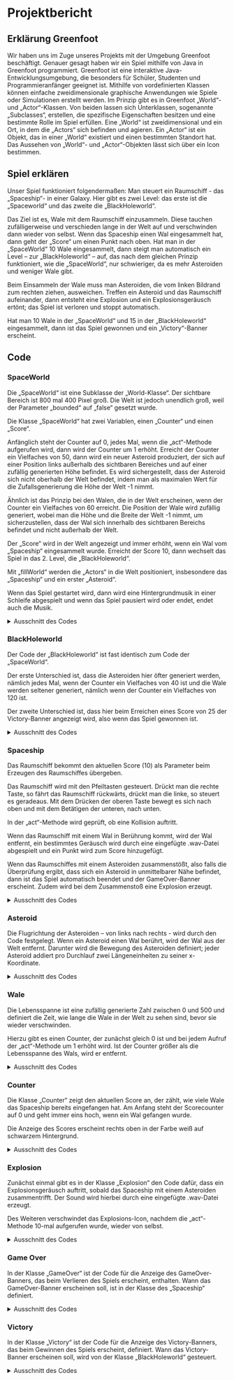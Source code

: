 # Projektbericht


## Erklärung Greenfoot

Wir haben uns im Zuge unseres Projekts mit der Umgebung Greenfoot beschäftigt. Genauer gesagt haben wir ein Spiel mithilfe von Java in Greenfoot programmiert.
Greenfoot ist eine interaktive Java-Entwicklungsumgebung, die besonders für Schüler, Studenten und Programmieranfänger geeignet ist. Mithilfe von vordefinierten Klassen können einfache zweidimensionale graphische Anwendungen wie Spiele oder Simulationen erstellt werden.
Im Prinzip gibt es in Greenfoot „World“- und „Actor“-Klassen. Von beiden lassen sich Unterklassen, sogenannte „Subclasses“, erstellen, die spezifische Eigenschaften besitzen und eine bestimmte Rolle im Spiel erfüllen. 
Eine „World“ ist zweidimensional und ein Ort, in dem die „Actors“ sich befinden und agieren. Ein „Actor“ ist ein Objekt, das in einer „World“ existiert und einen bestimmten Standort hat.
Das Aussehen von „World“- und „Actor“-Objekten lässt sich über ein Icon bestimmen.

## Spiel erklären

Unser Spiel funktioniert folgendermaßen: Man steuert ein Raumschiff - das „Spaceship“- in einer Galaxy. Hier gibt es zwei Level: das erste ist die „Spaceworld“ und das zweite die „BlackHoleworld“. 

Das Ziel ist es, Wale mit dem Raumschiff einzusammeln. Diese tauchen zufälligerweise und verschieden lange in der Welt auf und verschwinden dann wieder von selbst. Wenn das Spaceship einen Wal eingesammelt hat, dann geht der „Score“ um einen Punkt nach oben. Hat man in der „SpaceWorld“ 10 Wale eingesammelt, dann steigt man automatisch ein Level – zur „BlackHoleworld“ – auf, das nach dem gleichen Prinzip funktioniert, wie die „SpaceWorld“, nur schwieriger, da es mehr Asteroiden und weniger Wale gibt.

Beim Einsammeln der Wale muss man Asteroiden, die vom linken Bildrand zum rechten ziehen, ausweichen. Treffen ein Asteroid und das Raumschiff aufeinander, dann entsteht eine Explosion und ein Explosionsgeräusch ertönt; das Spiel ist verloren und stoppt automatisch.

Hat man 10 Wale in der „SpaceWorld“ und 15 in der „BlackHoleworld“ eingesammelt, dann ist das Spiel gewonnen und ein „Victory“-Banner erscheint.

## Code
### SpaceWorld 

Die „SpaceWorld“ ist eine Subklasse der „World-Klasse“. Der sichtbare Bereich ist 800 mal 400 Pixel groß. Die Welt ist jedoch unendlich groß, weil der Parameter „bounded“ auf „false“ gesetzt wurde.

Die Klasse „SpaceWorld“ hat zwei Variablen, einen „Counter“ und einen „Score“.

Anfänglich steht der Counter auf 0, jedes Mal, wenn die „act“-Methode aufgerufen wird, dann wird der Counter um 1 erhöht. 
Erreicht der Counter ein Vielfaches von 50, dann wird ein neuer Asteroid produziert, der sich auf einer Position links außerhalb des sichtbaren Bereiches und auf einer zufällig generierten Höhe befindet. Es wird sichergestellt, dass der Asteroid sich nicht oberhalb der Welt befindet, indem man als maximalen Wert für die Zufallsgenerierung die Höhe der Welt 
-1 nimmt. 
 
Ähnlich ist das Prinzip bei den Walen, die in der Welt erscheinen, wenn der Counter ein Vielfaches von 60 erreicht. Die Position der Wale wird zufällig generiert, wobei man die Höhe und die Breite der Welt -1 nimmt, um sicherzustellen, dass der Wal sich innerhalb des sichtbaren Bereichs befindet und nicht außerhalb der Welt.

Der „Score“ wird in der Welt angezeigt und immer erhöht, wenn ein Wal vom „Spaceship“ eingesammelt wurde. 
Erreicht der Score 10, dann wechselt das Spiel in das 2. Level, die „BlackHoleworld“.

Mit „fillWorld“ werden die „Actors“ in die Welt positioniert, insbesondere das „Spaceship“ und ein erster „Asteroid“.

Wenn das Spiel gestartet wird, dann wird eine Hintergrundmusik in einer Schleife abgespielt und wenn das Spiel pausiert wird oder endet, endet auch die Musik. 

<details>
	<summary>Ausschnitt des Codes</summary>
	
```J
	
import greenfoot.*;  // (World, Actor, GreenfootImage, Greenfoot and MouseInfo)

public class SpaceWorld extends World {
    private int counter = 0; 
    private Counter scorecounter = new Counter(); 
    private GreenfootSound music = new GreenfootSound("background.wav");

    public SpaceWorld() {    
        super(800, 400, 1, false);  // Create a new world with 600x400 cells with a cell size of 1x1 pixels.
        fillWorld();
    }

    public Counter getCounter() {
        return scorecounter; 
    }

    public void act() {
        counter = counter +1;
        if (scorecounter.getScore() >= 10) {
            Greenfoot.setWorld(new BlackHoleworld(scorecounter));
        }
        if (counter % 50 == 0) {
            Asteroid myAsteroid = new Asteroid(); 
            addObject(myAsteroid, -20, Greenfoot.getRandomNumber(getHeight()-1)); 
        }
        if (counter % 60 == 0) {
            Wale myWale = new Wale(); 
            addObject(myWale, Greenfoot.getRandomNumber(getWidth()-1), Greenfoot.getRandomNumber(getHeight()-1)); 
        }
    }

    public void fillWorld() {
        addObject (scorecounter, 730,20); 
        Spaceship mySpaceship = new Spaceship(scorecounter);
        addObject(mySpaceship, 600, 200);
        Asteroid myAsteroid = new Asteroid(); 
        addObject(myAsteroid, -20, 100); 
    }

    public void started()
    {
        music.playLoop();
    }

    public void stopped()
    {
        music.stop();
    }
}

```	
</details> 
 
### BlackHoleworld

Der Code der „BlackHoleworld“ ist fast identisch zum Code der „SpaceWorld“.

Der erste Unterschied ist, dass die Asteroiden hier öfter generiert werden, nämlich jedes Mal, wenn der Counter ein Vielfaches von 40 ist und die Wale werden seltener generiert, nämlich wenn der Counter ein Vielfaches von 120 ist.

Der zweite Unterschied ist, dass hier beim Erreichen eines Score von 25 der Victory-Banner angezeigt wird, also wenn das Spiel gewonnen ist. 

<details>
	<summary>Ausschnitt des Codes</summary>
		
```J
	
import greenfoot.*;  // (World, Actor, GreenfootImage, Greenfoot and MouseInfo)


public class BlackHoleworld extends World
{
    private int counter = 10;
    private Counter scorecounter;
    private GreenfootSound music = new GreenfootSound("background.wav");
    
    public BlackHoleworld(Counter scorecounter) {
        super(800, 400, 1, false); // Create a new world with 600x400 cells with a cell size of 1x1 pixels.
        this.scorecounter = scorecounter;
        fillWorld(); 
    }

    public Counter getCounter() { 
        return scorecounter; 
    }

    public void act() {
        counter = counter +1;
        if (scorecounter.getScore() >= 25) {
            Victory victory = new Victory(); 
            addObject(victory, getWidth()/2, getHeight()/2);
            Greenfoot.stop();
        }
        if (counter % 40 == 0) {
            Asteroid myAsteroid = new Asteroid(); 
            addObject(myAsteroid, -20, Greenfoot.getRandomNumber(getHeight()-1)); 
        }
        if (counter % 120 == 0) {
            Wale myWale = new Wale(); 
            addObject(myWale, Greenfoot.getRandomNumber(getWidth()-1), Greenfoot.getRandomNumber(getHeight()-1)); 
        }
    }

    public void fillWorld() {
        addObject (scorecounter, 730,20); 
        Spaceship spaceship = new Spaceship(scorecounter); 
        addObject(spaceship, 600, 200);
        Asteroid myAsteroid = new Asteroid(); 
        addObject(myAsteroid, -20, 100); 
    }
    
    public void started() {
      music.playLoop();
    }
    
    public void stopped() {
        music.stop();
    }
}
	
```
</details>


### Spaceship

Das Raumschiff bekommt den aktuellen Score (10) als Parameter beim Erzeugen des Raumschiffes übergeben. 

Das Raumschiff wird mit den Pfeiltasten gesteuert. Drückt man die rechte Taste, so fährt das Raumschiff rückwärts, drückt man die linke, so steuert es geradeaus. Mit dem Drücken der oberen Taste bewegt es sich nach oben und mit dem Betätigen der unteren, nach unten. 

In der „act“-Methode wird geprüft, ob eine Kollision auftritt. 

Wenn das Raumschiff mit einem Wal in Berührung kommt, wird der Wal entfernt, ein bestimmtes Geräusch wird durch eine eingefügte .wav-Datei abgespielt und ein Punkt wird zum Score hinzugefügt.

Wenn das Raumschiffes mit einem Asteroiden zusammenstößt, also falls die Überprüfung ergibt, dass sich ein Asteroid in unmittelbarer Nähe befindet, dann ist das Spiel automatisch beendet und der GameOver-Banner erscheint. Zudem wird bei dem Zusammenstoß eine Explosion erzeugt.

<details>
		<summary>Ausschnitt des Codes</summary>
	
```J
	
import greenfoot.*;  // (World, Actor, GreenfootImage, Greenfoot and MouseInfo)

public class Spaceship extends Actor
{
    private Counter counter;
    
    public Spaceship(Counter counter){
        this.counter = counter;
    }

    public void act()
    {
        processKeys();

        checkCollision(); 

        if (isTouching(Wale.class))
        {
            removeTouching(Wale.class);
            Greenfoot.playSound("walesound.wav");
            counter.addScore(); 
        }
    }

    public void processKeys() {
        int x = getX();
        int y = getY();
        if(Greenfoot.isKeyDown("up")) {
            setLocation(x, y-4);
        } else if (Greenfoot.isKeyDown("down")) {
            setLocation(x, y+4);
        } else if (Greenfoot.isKeyDown("left")) {
            setLocation(x-5, y);
        } else if (Greenfoot.isKeyDown("right")) {
            setLocation(x+5, y);
        }
    }

    public void checkCollision() 
    {
        Actor myAsteroid = this.getOneIntersectingObject(Asteroid.class); 
        if (myAsteroid != null) {
            Explosion myExplosion = new Explosion(); 
            getWorld().addObject(myExplosion, getX(), getY());
            
            GameOver gameover = new GameOver(); 
            getWorld().addObject(gameover, getWorld().getWidth()/2, getWorld().getHeight()/2);
            Greenfoot.stop();
        }

    }

}

	
```
</details>

### Asteroid 

Die Flugrichtung der Asteroiden – von links nach rechts - wird durch den Code festgelegt. 
Wenn ein Asteroid einen Wal berührt, wird der Wal aus der Welt entfernt. 
Darunter wird die Bewegung des Asteroiden definiert; jeder Asteroid addiert pro Durchlauf zwei Längeneinheiten zu seiner x-Koordinate. 

<details>
		<summary>Ausschnitt des Codes</summary>
	
```J
	
	import greenfoot.*;  // (World, Actor, GreenfootImage, Greenfoot and MouseInfo)


public class Asteroid extends Actor
{
    public void act()
    {
        this.moveRight(); 

        if (isTouching(Wale.class))
        {
            removeTouching(Wale.class);

        }
    }

        public void moveRight()
        {
            this.setLocation(this.getX() + 2, this.getY()); 
        }

    }

```
</details>

### Wale 

Die Lebensspanne ist eine zufällig generierte Zahl zwischen 0 und 500 und definiert die Zeit, wie lange die Wale in der Welt zu sehen sind, bevor sie wieder verschwinden. 

Hierzu gibt es einen Counter, der zunächst gleich 0 ist und bei jedem Aufruf der „act“-Methode um 1 erhöht wird. Ist der Counter größer als die Lebensspanne des Wals, wird er entfernt.

<details>
		<summary>Ausschnitt des Codes</summary>
	
```J
public class Wale extends Actor
{
    private int counter = 0; 
    private int lifetime; 
    
    public Wale()
    { 
        this.lifetime = Greenfoot.getRandomNumber(5)*100;
    }
        

    public void act()
    {

        counter = counter +1; 
       if (counter > lifetime)
       {
           this.getWorld().removeObject(this); 
        }
    }
}

	
```
</details>

### Counter 

Die Klasse „Counter“ zeigt den aktuellen Score an, der zählt, wie viele Wale das Spaceship bereits eingefangen hat. Am Anfang steht der Scorecounter auf 0 und geht immer eins hoch, wenn ein Wal gefangen wurde. 

Die Anzeige des Scores erscheint rechts oben in der Farbe weiß auf schwarzem Hintergrund. 

<details>
		<summary>Ausschnitt des Codes</summary>
	
```J
	import greenfoot.*;  // (World, Actor, GreenfootImage, Greenfoot and MouseInfo)

public class Counter extends Actor
{
    int score = 0; 
    
    public void act()
    {
        setImage(new GreenfootImage("Score: " + score, 24, Color.WHITE, Color.BLACK));
    }

    public void addScore()
    {
        score++;
    }
    
    public int getScore() {
        return score;
    }
}

	
```
</details>

### Explosion

Zunächst einmal gibt es in der Klasse „Explosion“ den Code dafür, dass ein Explosionsgeräusch auftritt, sobald das Spaceship mit einem Asteroiden zusammentrifft. Der Sound wird hierbei durch eine eingefügte .wav-Datei erzeugt. 

Des Weiteren verschwindet das Explosions-Icon, nachdem die „act“-Methode 10-mal aufgerufen wurde, wieder von selbst.

<details>
		<summary>Ausschnitt des Codes</summary>
	
```J
	public class Explosion extends Actor
{
    private int counter = 0; 

    public Explosion()
    {
        Greenfoot.playSound("explosionsound2.wav");
    }

    
    public void act()
    {        
        counter = counter +1;
        if (counter > 10)
        {
            getWorld().removeObject(this); 
        }
    }
}

```	
</details>
	
	

### Game Over 

In der Klasse „GameOver“ ist der Code für die Anzeige des GameOver-Banners, das beim Verlieren des Spiels erscheint, enthalten. Wann das GameOver-Banner erscheinen soll, ist in der Klasse des „Spaceship“ definiert.

<details>
		<summary>Ausschnitt des Codes</summary>
	
```J
	
import greenfoot.*;  // (World, Actor, GreenfootImage, Greenfoot and MouseInfo)


public class GameOver extends Actor
{
    public GameOver()
    {
        setImage (new GreenfootImage ("Game Over", 48, Color.RED, Color.BLACK));
    }
}

```
</details>
	
### Victory 

In der Klasse „Victory“ ist der Code für die Anzeige des Victory-Banners, das beim Gewinnen des Spiels erscheint, definiert. Wann das Victory-Banner erscheinen soll, wird von der Klasse „BlackHoleworld“ gesteuert.


<details>
		<summary>Ausschnitt des Codes</summary>
	
```J
	
import greenfoot.*;  // (World, Actor, GreenfootImage, Greenfoot and MouseInfo)


public class Victory extends Actor
{
    
    public Victory ()
    {
        
        setImage (new GreenfootImage ("Victory", 48, Color.BLUE, Color.BLACK));
    
    }
}

```
</details>
